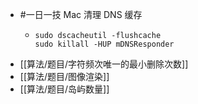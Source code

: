 - #一日一技 Mac 清理 DNS 缓存
	- ```shell
	  sudo dscacheutil -flushcache
	  sudo killall -HUP mDNSResponder
	  ```
- [[算法/题目/字符频次唯一的最小删除次数]]
- [[算法/题目/图像渲染]]
- [[算法/题目/岛屿数量]]
